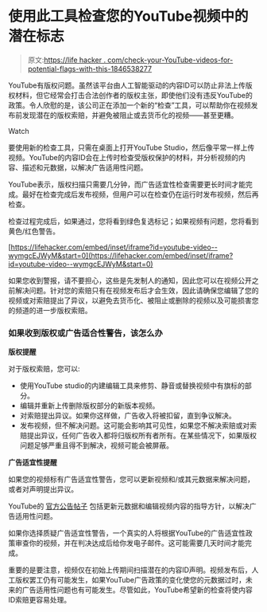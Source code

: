 # 使用此工具检查您的YouTube视频中的潜在标志

> 原文:[https://life hacker . com/check-your-YouTube-videos-for-potential-flags-with-this-1846538277](https://lifehacker.com/check-your-youtube-videos-for-potential-flags-with-this-1846538277)

YouTube有版权问题。虽然该平台由人工智能驱动的内容ID可以防止非法上传版权材料，但它经常会打击合法创作者的版权主张，即使他们没有违反YouTube的政策。令人欣慰的是，该公司正在添加一个新的“检查”工具，可以帮助你在视频发布前发现潜在的版权索赔，并避免被阻止或去货币化的视频——甚至更糟。

Watch

要使用新的检查工具，只需在桌面上打开YouTube Studio，然后像平常一样上传视频。YouTube的内容ID会在上传时检查受版权保护的材料，并分析视频的内容、描述和元数据，以解决广告适用性问题。

YouTube表示，版权扫描只需要几分钟，而广告适宜性检查需要更长时间才能完成。最好在检查完成后发布视频，但用户可以在检查仍在运行时发布视频，然后再检查。

检查过程完成后，如果通过，您将看到绿色复选标记；如果视频有问题，您将看到黄色/红色警告。

 [https://lifehacker.com/embed/inset/iframe?id=youtube-video--wymgcEJWyM&start=0](https://lifehacker.com/embed/inset/iframe?id=youtube-video--wymgcEJWyM&start=0) 

如果您收到警报，请不要担心，这些是先发制人的通知，因此您可以在视频公开之前解决问题。针对您的索赔只有在视频发布后才会生效，因此请确保您编辑了您的视频或对索赔提出了异议，以避免去货币化、被阻止或删除的视频以及可能损害您的频道的进一步版权索赔。

### 如果收到版权或广告适合性警告，该怎么办

**版权提醒**

对于版权索赔，您可以:

*   使用YouTube studio的内建编辑工具来修剪、静音或替换视频中有旗标的部分。
*   编辑并重新上传删除版权部分的新版本视频。
*   对索赔提出异议。如果你这样做，广告收入将被扣留，直到争议解决。
*   发布视频，但不解决问题。这可能会影响其可见性，如果您不解决索赔或对索赔提出异议，任何广告收入都将归版权所有者所有。在某些情况下，如果版权问题足够严重且得不到解决，视频可能会被屏蔽。

**广告适宜性提醒**

如果您的视频标有广告适宜性警告，您可以更新视频和/或其元数据来解决问题，或者对声明提出异议。

YouTube的 [官方公告帖子](https://support.google.com/youtube/thread/102365314) 包括更新元数据和编辑视频内容的指导方针，以解决广告适用性问题。

如果你选择质疑广告适宜性警告，一个真实的人将根据YouTube的广告适宜性政策审查你的视频，并在判决达成后给你发电子邮件。这可能需要几天时间才能完成。

重要的是要注意，视频仅在初始上传期间扫描潜在的内容ID声明。视频发布后，人工版权罢工仍有可能发生，如果YouTube广告政策的变化使您的元数据过时，未来的广告适用性问题也有可能发生。尽管如此，YouTube希望新的检查将使内容ID索赔更容易处理。